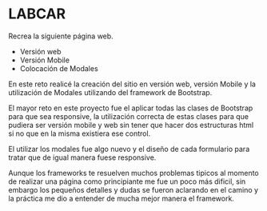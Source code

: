 # LABCAR
Recrea la siguiente página web.

 - Versión web
 - Versión Mobile
 - Colocación de Modales

En este reto realicé la creación del sitio en versión web, versión Mobile y la utilización de Modales utilizando del framework de Bootstrap.

El mayor reto en este proyecto  fue el aplicar todas las clases de Bootstrap para que sea responsive, la utilización correcta de estas clases para que pudiera ser versión mobile y web sin tener que hacer dos estructuras html si no que en la misma existiera ese control.

El utilizar los modales fue algo nuevo y el diseño de cada formulario para tratar que de igual manera fuese responsive.

Aunque los frameworks te resuelven muchos problemas tipicos al momento de realizar una página como principiante me fue un poco más dificil, sin embargo los pequeños detalles y dudas se fueron aclarando en el camino y la práctica me dio a entender de mucha mejor manera el framework.
